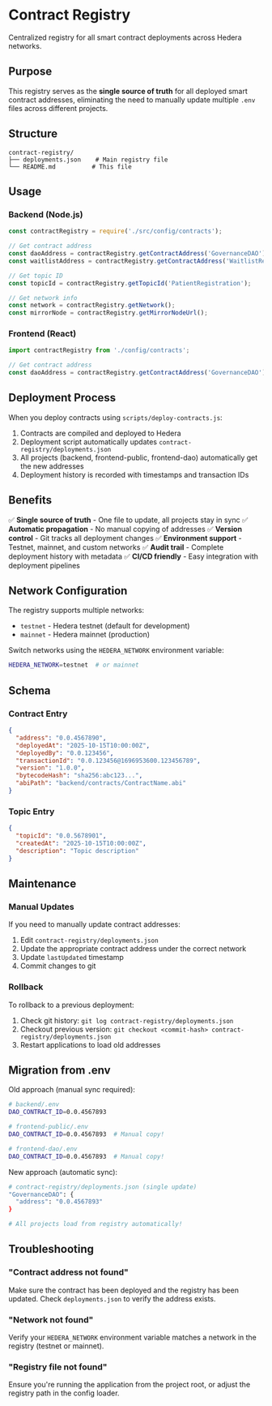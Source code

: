 # Contract Registry

Centralized registry for all smart contract deployments across Hedera networks.

## Purpose

This registry serves as the **single source of truth** for all deployed smart contract addresses, eliminating the need to manually update multiple `.env` files across different projects.

## Structure

```
contract-registry/
├── deployments.json    # Main registry file
└── README.md          # This file
```

## Usage

### Backend (Node.js)

```javascript
const contractRegistry = require('./src/config/contracts');

// Get contract address
const daoAddress = contractRegistry.getContractAddress('GovernanceDAO');
const waitlistAddress = contractRegistry.getContractAddress('WaitlistRegistry');

// Get topic ID
const topicId = contractRegistry.getTopicId('PatientRegistration');

// Get network info
const network = contractRegistry.getNetwork();
const mirrorNode = contractRegistry.getMirrorNodeUrl();
```

### Frontend (React)

```javascript
import contractRegistry from './config/contracts';

// Get contract address
const daoAddress = contractRegistry.getContractAddress('GovernanceDAO');
```

## Deployment Process

When you deploy contracts using `scripts/deploy-contracts.js`:

1. Contracts are compiled and deployed to Hedera
2. Deployment script automatically updates `contract-registry/deployments.json`
3. All projects (backend, frontend-public, frontend-dao) automatically get the new addresses
4. Deployment history is recorded with timestamps and transaction IDs

## Benefits

✅ **Single source of truth** - One file to update, all projects stay in sync
✅ **Automatic propagation** - No manual copying of addresses
✅ **Version control** - Git tracks all deployment changes
✅ **Environment support** - Testnet, mainnet, and custom networks
✅ **Audit trail** - Complete deployment history with metadata
✅ **CI/CD friendly** - Easy integration with deployment pipelines

## Network Configuration

The registry supports multiple networks:

- `testnet` - Hedera testnet (default for development)
- `mainnet` - Hedera mainnet (production)

Switch networks using the `HEDERA_NETWORK` environment variable:

```bash
HEDERA_NETWORK=testnet  # or mainnet
```

## Schema

### Contract Entry

```json
{
  "address": "0.0.4567890",
  "deployedAt": "2025-10-15T10:00:00Z",
  "deployedBy": "0.0.123456",
  "transactionId": "0.0.123456@1696953600.123456789",
  "version": "1.0.0",
  "bytecodeHash": "sha256:abc123...",
  "abiPath": "backend/contracts/ContractName.abi"
}
```

### Topic Entry

```json
{
  "topicId": "0.0.5678901",
  "createdAt": "2025-10-15T10:00:00Z",
  "description": "Topic description"
}
```

## Maintenance

### Manual Updates

If you need to manually update contract addresses:

1. Edit `contract-registry/deployments.json`
2. Update the appropriate contract address under the correct network
3. Update `lastUpdated` timestamp
4. Commit changes to git

### Rollback

To rollback to a previous deployment:

1. Check git history: `git log contract-registry/deployments.json`
2. Checkout previous version: `git checkout <commit-hash> contract-registry/deployments.json`
3. Restart applications to load old addresses

## Migration from .env

Old approach (manual sync required):
```bash
# backend/.env
DAO_CONTRACT_ID=0.0.4567893

# frontend-public/.env
DAO_CONTRACT_ID=0.0.4567893  # Manual copy!

# frontend-dao/.env
DAO_CONTRACT_ID=0.0.4567893  # Manual copy!
```

New approach (automatic sync):
```bash
# contract-registry/deployments.json (single update)
"GovernanceDAO": {
  "address": "0.0.4567893"
}

# All projects load from registry automatically!
```

## Troubleshooting

### "Contract address not found"

Make sure the contract has been deployed and the registry has been updated. Check `deployments.json` to verify the address exists.

### "Network not found"

Verify your `HEDERA_NETWORK` environment variable matches a network in the registry (testnet or mainnet).

### "Registry file not found"

Ensure you're running the application from the project root, or adjust the registry path in the config loader.
